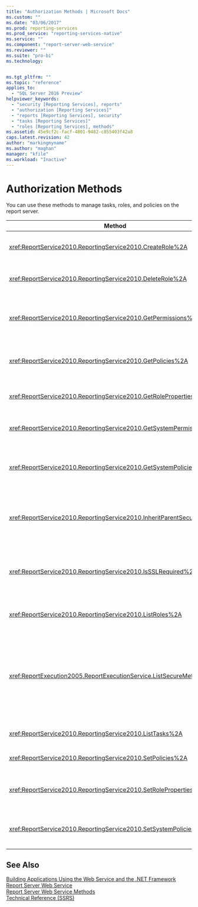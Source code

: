 ```yaml
---
title: "Authorization Methods | Microsoft Docs"
ms.custom: ""
ms.date: "03/06/2017"
ms.prod: reporting-services
ms.prod_service: "reporting-services-native"
ms.service: ""
ms.component: "report-server-web-service"
ms.reviewer: ""
ms.suite: "pro-bi"
ms.technology: 


ms.tgt_pltfrm: ""
ms.topic: "reference"
applies_to: 
  - "SQL Server 2016 Preview"
helpviewer_keywords: 
  - "security [Reporting Services], reports"
  - "authorization [Reporting Services]"
  - "reports [Reporting Services], security"
  - "tasks [Reporting Services]"
  - "roles [Reporting Services], methods"
ms.assetid: 45e9cf2c-facf-4801-9482-c855403f42a8
caps.latest.revision: 42
author: "markingmyname"
ms.author: "maghan"
manager: "kfile"
ms.workload: "Inactive"
---
```

# Authorization Methods
  You can use these methods to manage tasks, roles, and policies on the report server.  
  
|Method|Action|  
|------------|------------|  
|<xref:ReportService2010.ReportingService2010.CreateRole%2A>|Adds a new role to the report server database. This method =applies to native mode only.|  
|<xref:ReportService2010.ReportingService2010.DeleteRole%2A>|Deletes a role from the report server database. This method applies to native mode only.|  
|<xref:ReportService2010.ReportingService2010.GetPermissions%2A>|Returns the user permissions that are associated with a particular item in the report server database or SharePoint library.|  
|<xref:ReportService2010.ReportingService2010.GetPolicies%2A>|Returns the policies that are associated with a particular item in the report server database or SharePoint library.|  
|<xref:ReportService2010.ReportingService2010.GetRoleProperties%2A>|Returns role metadata properties and a collection of associated tasks.|  
|<xref:ReportService2010.ReportingService2010.GetSystemPermissions%2A>|Returns the user's system permissions. This method applies to native mode only.|  
|<xref:ReportService2010.ReportingService2010.GetSystemPolicies%2A>|Returns the system policies, including groups and roles with which they are associated. This method applies to native mode only.|  
|<xref:ReportService2010.ReportingService2010.InheritParentSecurity%2A>|Deletes the policies that are associated with a particular item in the report server database and sets the security policies for the item to those of its parent.|  
|<xref:ReportService2010.ReportingService2010.IsSSLRequired%2A>|Returns a Boolean value that indicates whether the Secure Socket Layer (SSL) protocol is required to use the <xref:ReportService2010> end point.|  
|<xref:ReportService2010.ReportingService2010.ListRoles%2A>|Returns the names and descriptions of roles that are managed by the report server.|  
|<xref:ReportExecution2005.ReportExecutionService.ListSecureMethods%2A>|Returns a list of Simple Object Access Protocol (SOAP) methods in the <xref:ReportExecution2005> endpoint that require a secure connection when invoked. The **SecureConnectionLevel** setting of the report server is used to determine which methods are returned.|  
|<xref:ReportService2010.ReportingService2010.ListTasks%2A>|Returns the tasks that are managed by the report server.|  
|<xref:ReportService2010.ReportingService2010.SetPolicies%2A>|Sets the policies that are associated with a specified item.|  
|<xref:ReportService2010.ReportingService2010.SetRoleProperties%2A>|Sets role metadata properties and associates a set of tasks with a role. This method applies to native mode only.|  
|<xref:ReportService2010.ReportingService2010.SetSystemPolicies%2A>|Sets the system policy that defines groups and their associated roles. This method applies to native mode only.|  
  
## See Also  
 [Building Applications Using the Web Service and the .NET Framework](../../../reporting-services/report-server-web-service/net-framework/building-applications-using-the-web-service-and-the-net-framework.md)   
 [Report Server Web Service](../../../reporting-services/report-server-web-service/report-server-web-service.md)   
 [Report Server Web Service Methods](../../../reporting-services/report-server-web-service/methods/report-server-web-service-methods.md)   
 [Technical Reference &#40;SSRS&#41;](../../../reporting-services/technical-reference-ssrs.md)  
  
  
